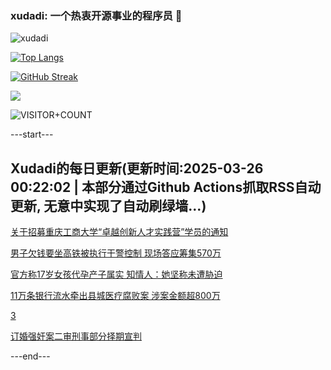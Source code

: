 ### xudadi: 一个热衷开源事业的程序员 👋

![xudadi](https://github-readme-stats-git-masterorgs-github-readme-stats-team.vercel.app/api?username=xudadi)

[![Top Langs](https://github-readme-stats.vercel.app/api/top-langs/?username=xudadi)](https://github.com/anuraghazra/github-readme-stats)

[![GitHub Streak](https://streak-stats.demolab.com?user=xudadi&locale=zh_Hans)](https://git.io/streak-stats)

![](https://raw.githubusercontent.com/xudadi/xudadi/main/assets/github-contribution-grid-snake.svg)

![VISITOR+COUNT](https://komarev.com/ghpvc/?username=xudadi&label=VISITOR+COUNT)


---start---

## Xudadi的每日更新(更新时间:2025-03-26 00:22:02 | 本部分通过Github Actions抓取RSS自动更新, 无意中实现了自动刷绿墙...)

[关于招募重庆工商大学“卓越创新人才实践营”学员的通知](https://www.gongkaoleida.com/article/2335621)

[男子欠钱要坐高铁被执行干警控制 现场答应筹集570万](https://m.163.com/news/article/JRG4PJLS0514R9OJ.html)

[官方称17岁女孩代孕产子属实 知情人：她坚称未遭胁迫](https://m.163.com/news/article/JRGJ3N1V0001899O.html)

[11万条银行流水牵出县城医疗腐败案 涉案金额超800万](https://m.163.com/news/article/JRGCB07K0519DDQ2.html)

[3](https://m.163.com/touch/news/sub/domestic)

[订婚强奸案二审刑事部分择期宣判](https://m.163.com/news/article/JRGG6K4K0001899O.html)

---end---

